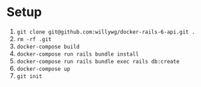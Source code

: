 # Setup

1. `git clone git@github.com:willywg/docker-rails-6-api.git .`
2. `rm -rf .git`
3. `docker-compose build`
4. `docker-compose run rails bundle install`
5. `docker-compose run rails bundle exec rails db:create`
6. `docker-compose up`
8. `git init`
